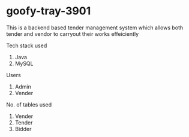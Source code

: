 # goofy-tray-3901
This is a backend based tender management system which allows both tender and vendor to carryout their works effeiciently


Tech stack used

1. Java
2. MySQL

Users 

1. Admin
2. Vender


No. of tables used

1. Vender
2. Tender
3. Bidder





